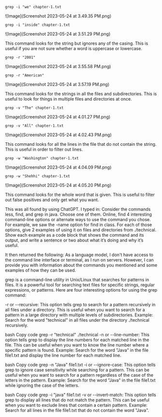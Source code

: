 ```
grep -i "we" chapter-1.txt
```
![Image](Screenshot 2023-05-24 at 3.49.35 PM.png)

```
grep -i "inside" chapter-1.txt
```
![Image](Screenshot 2023-05-24 at 3.51.29 PM.png)

This command looks for the string but ignores any of the casing. This is useful if you are not sure whether a word is uppercase or lowercase.

```
grep -r "2001"
```
![Image](Screenshot 2023-05-24 at 3.55.58 PM.png)
```
grep -r "American"
```
![Image](Screenshot 2023-05-24 at 3.57.19 PM.png)

This command looks for the strings in all the files and subdirectories. This is useful to look for things in multiple files and directories at once.

```
grep -v "The" chapter-1.txt
```
![Image](Screenshot 2023-05-24 at 4.01.27 PM.png)
```
grep -v "All" chapter-1.txt
```
![Image](Screenshot 2023-05-24 at 4.02.43 PM.png)

This command looks for all the lines in the file that do not contain the string. This is useful in order to filter out lines.

```
grep -w "Washington" chapter-1.txt
```
![Image](Screenshot 2023-05-24 at 4.04.09 PM.png)
```
grep -w "Shehhi" chapter-1.txt
```
![Image](Screenshot 2023-05-24 at 4.05.20 PM.png)

This command looks for the whole word that is given. This is useful to filter out false positives and only get what you want.


This was all found by using ChatGPT.
I typed in:
Consider the commands less, find, and grep in java. Choose one of them. Online, find 4 interesting command-line options or alternate ways to use the command you chose. For example, we saw the -name option for find in class. For each of those options, give 2 examples of using it on files and directories from ./technical. Show each example as a code block that shows the command and its output, and write a sentence or two about what it’s doing and why it’s useful.

It then returned the following:
As a language model, I don't have access to the command line interface or terminal, as I run on servers. However, I can provide you with information about the commands you mentioned and some examples of how they can be used.

grep is a command-line utility in Unix/Linux that searches for patterns in files. It is a powerful tool for searching text files for specific strings, regular expressions, or patterns. Here are four interesting options for using the grep command:

-r or --recursive: This option tells grep to search for a pattern recursively in all files under a directory. This is useful when you want to search for a pattern in a large directory with multiple levels of subdirectories.
Example: Search for the word "technical" in all files under the directory ./technical recursively.

bash
Copy code
grep -r "technical" ./technical
-n or --line-number: This option tells grep to display the line numbers for each matched line in the file. This can be useful when you want to know the line number where a specific pattern is found.
Example: Search for the word "Java" in the file file1.txt and display the line number for each matched line.

bash
Copy code
grep -n "Java" file1.txt
-i or --ignore-case: This option tells grep to ignore case sensitivity while searching for a pattern. This can be useful when you want to search for a pattern regardless of the case of the letters in the pattern.
Example: Search for the word "Java" in the file file1.txt while ignoring the case of the letters.

bash
Copy code
grep -i "java" file1.txt
-v or --invert-match: This option tells grep to display all lines that do not match the pattern. This can be useful when you want to exclude lines that contain a certain pattern.
Example: Search for all lines in the file file1.txt that do not contain the word "Java".
